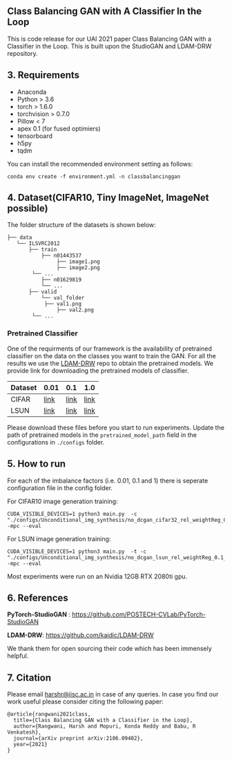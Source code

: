 ## Class Balancing GAN with A Classifier In the Loop

This is code release for our UAI 2021 paper Class Balancing GAN with a Classifier in the Loop. This is built upon the StudioGAN and LDAM-DRW repository.



## 3. Requirements

- Anaconda
- Python > 3.6
- torch > 1.6.0
- torchvision > 0.7.0
- Pillow < 7
- apex 0.1 (for fused optimiers)
- tensorboard
- h5py
- tqdm

You can install the recommended environment setting as follows:

```
conda env create -f environment.yml -n classbalancinggan
```



## 4. Dataset(CIFAR10, Tiny ImageNet, ImageNet possible)
The folder structure of the datasets is shown below:
```
├── data
   └── ILSVRC2012
       ├── train
           ├── n01443537
     	        ├── image1.png
     	        ├── image2.png
		└── ...
           ├── n01629819
           └── ...
       ├── valid
           └── val_folder
	        ├── val1.png
     	        ├── val2.png
		└── ...
```

### Pretrained Classifier

One of the requirments of our framework is the availability of pretrained classifier on the data on the classes you want to train the GAN. For all the results we use the [LDAM-DRW](https://github.com/kaidic/LDAM-DRW) repo to obtain the pretrained models. We provide link for downloading the pretrained models of classifier.

Dataset | 0.01 | 0.1 | 1.0 
--- | --- | --- | ---
CIFAR | [link](https://drive.google.com/file/d/18OPwjIpFYYcNJfuLNcnyEY3e_V5UGScf/view?usp=sharing) | [link](https://drive.google.com/file/d/1o-5f0b2Fr7LwxK0lgThZ3yLcZ2VTpZiI/view?usp=sharing) | [link](https://drive.google.com/file/d/1o-5f0b2Fr7LwxK0lgThZ3yLcZ2VTpZiI/view?usp=sharing)
LSUN | [link](https://drive.google.com/file/d/1vvNVQLFFmpv1qxX_28V-sVDdSHwFM58X/view?usp=sharing) | [link](https://drive.google.com/file/d/1OouiaShrUiwn48EtYasRQKmRxrq74rSE/view?usp=sharing) | [link](https://drive.google.com/file/d/1dSTuv2IFEeYshyr0MQCjnGVSkj1_lI1w/view?usp=sharing)

Please download these files before you start to run experiments. Update the path of pretrained models in the ```pretrained_model_path``` field in the configurations in ```./configs``` folder.


## 5. How to run
For each of the imbalance factors (i.e. 0.01, 0.1 and 1) there is seperate configuration file in the config folder.

For CIFAR10 image generation training:

```
CUDA_VISIBLE_DEVICES=1 python3 main.py  -c "./configs/Unconditional_img_synthesis/no_dcgan_cifar32_rel_weightReg_0.01_no.json" -mpc --eval
```

For LSUN image generation training:

```
CUDA_VISIBLE_DEVICES=1 python3 main.py  -t -c "./configs/Unconditional_img_synthesis/no_dcgan_lsun_rel_weightReg_0.1_no.json" -mpc --eval
```
Most experiments were run on an Nvidia 12GB RTX 2080ti gpu.
## 6. References

**PyTorch-StudioGAN** : https://github.com/POSTECH-CVLab/PyTorch-StudioGAN

**LDAM-DRW**: https://github.com/kaidic/LDAM-DRW

We thank them for open sourcing their code which has been immensely helpful.

## 7. Citation
Please email <harshr@iisc.ac.in> in case of any queries. In case you find our work useful please consider citing the following paper:

```
@article{rangwani2021class,
  title={Class Balancing GAN with a Classifier in the Loop},
  author={Rangwani, Harsh and Mopuri, Konda Reddy and Babu, R Venkatesh},
  journal={arXiv preprint arXiv:2106.09402},
  year={2021}
}
```

